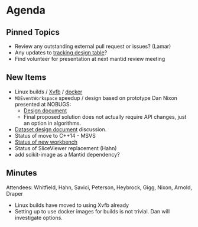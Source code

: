 Agenda
======

Pinned Topics
-------------
* Review any outstanding external pull request or issues? (Lamar)
* Any updates to [tracking design table](https://github.com/mantidproject/documents/blob/master/Project-Management/TechnicalSteeringCommittee/reports/TSC-TrackingDesignProposals.md)?
* Find volunteer for presentation at next mantid review meeting

New Items
---------
* Linux builds / [Xvfb](https://github.com/mantidproject/mantid/pull/24057) / [docker](https://github.com/mantidproject/dockerfiles)
* `MDEventWorkspace` speedup / design based on prototype Dan Nixon presented at NOBUGS:
  - [Design document](https://github.com/mantidproject/documents/blob/008e06f2d98622285e63abe541b75cc674fa58df/Design/MDWorkspace/MDSpaceDesign.md)
  - Final proposed solution does not actually require API changes, just an option in algorithms.
* [Dataset design document](https://github.com/mantidproject/dataset/pull/2) discussion.
* Status of move to C++14 - MSVS
* [Status of new workbench](https://github.com/mantidproject/mantid/projects/9)
* Status of SliceViewer replacement (Hahn)
* add scikit-image as a Mantid dependency?

Minutes
-------
Attendees: Whitfield, Hahn, Savici, Peterson, Heybrock, Gigg, Nixon, Arnold, Draper

* Linux builds have moved to using Xvfb already
* Setting up to use docker images for builds is not trivial. Dan will investigate options.
